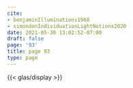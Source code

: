 ```yaml
---
cite:
- benjaminIlluminations1968
- simondonIndividuationLightNotions2020
date: 2021-05-30 13:02:52-07:00
draft: false
page: '93'
title: page 93
type: page
---
```


{{< glas/display >}}